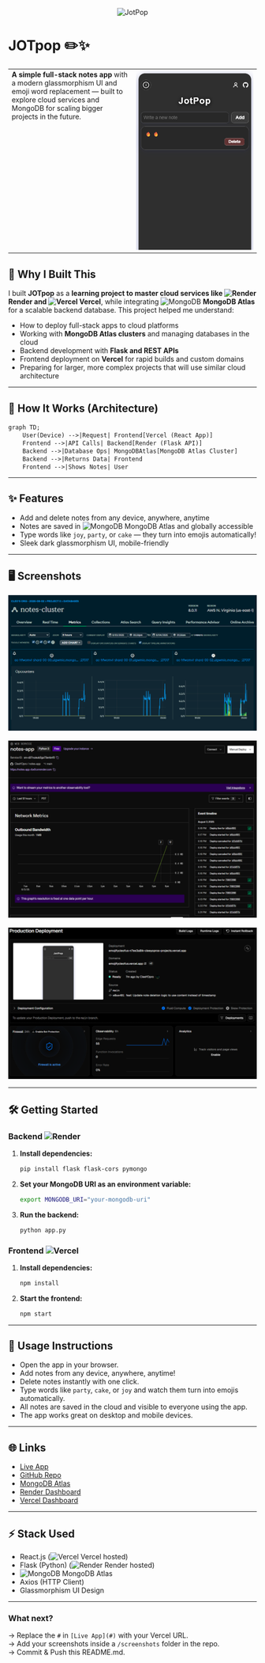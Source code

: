 <p align="center">
  <img src="https://raw.githubusercontent.com/CleeYOpro/notes-app/main/screenshots/jotpop-title.png" alt="JotPop" width="180" /><br>
  <h1>JOTpop ✏️✨</h1>
</p>

<table>
  <tr>
    <td width="50%" valign="top">
      <strong>A simple full-stack notes app</strong> with a modern glassmorphism UI and emoji word replacement — built to explore cloud services and MongoDB for scaling bigger projects in the future.
    </td>
    <td width="50%">
      <img src="imgs/jotpop.png" width="100%"/>
    </td>
  </tr>
</table>

## 🚀 Why I Built This
I built **JOTpop** as a **learning project to master cloud services like <img src="https://raw.githubusercontent.com/CleeYOpro/notes-app/main/screenshots/render-logo.png" alt="Render" height="18"/> Render and <img src="https://raw.githubusercontent.com/CleeYOpro/notes-app/main/screenshots/vercel-logo.svg" alt="Vercel" height="18"/> Vercel**, while integrating <img src="https://raw.githubusercontent.com/CleeYOpro/notes-app/main/screenshots/mongodb-logo.svg" alt="MongoDB" height="18"/> **MongoDB Atlas** for a scalable backend database. This project helped me understand:
- How to deploy full-stack apps to cloud platforms
- Working with **MongoDB Atlas clusters** and managing databases in the cloud
- Backend development with **Flask and REST APIs**
- Frontend deployment on **Vercel** for rapid builds and custom domains
- Preparing for larger, more complex projects that will use similar cloud architecture

---

## 🔗 How It Works (Architecture)
```mermaid
graph TD;
    User(Device) -->|Request| Frontend[Vercel (React App)]
    Frontend -->|API Calls| Backend[Render (Flask API)]
    Backend -->|Database Ops| MongoDBAtlas[MongoDB Atlas Cluster]
    Backend -->|Returns Data| Frontend
    Frontend -->|Shows Notes| User
```

---

## ✨ Features
- Add and delete notes from any device, anywhere, anytime
- Notes are saved in <img src="https://raw.githubusercontent.com/CleeYOpro/notes-app/main/screenshots/mongodb-logo.svg" alt="MongoDB" height="16"/> MongoDB Atlas and globally accessible
- Type words like `joy`, `party`, or `cake` — they turn into emojis automatically!
- Sleek dark glassmorphism UI, mobile-friendly

---

## 🖥️ Screenshots
<p align="center">
  <img src="imgs/mongo.png" alt="MongoDB"/>
  &nbsp;&nbsp;&nbsp;
  <img src="imgs/render.png" alt="Render Dashboard"/>
  &nbsp;&nbsp;&nbsp;
  <img src="imgs/vercel.png" alt="Vercel Deployment"/>
</p>

---

## 🛠️ Getting Started

### Backend <img src="https://raw.githubusercontent.com/CleeYOpro/notes-app/main/screenshots/render-logo.png" alt="Render" height="18"/>
1. **Install dependencies:**
    ```bash
    pip install flask flask-cors pymongo
    ```
2. **Set your MongoDB URI as an environment variable:**
    ```bash
    export MONGODB_URI="your-mongodb-uri"
    ```
3. **Run the backend:**
    ```bash
    python app.py
    ```

### Frontend <img src="https://raw.githubusercontent.com/CleeYOpro/notes-app/main/screenshots/vercel-logo.svg" alt="Vercel" height="18"/>
1. **Install dependencies:**
    ```bash
    npm install
    ```
2. **Start the frontend:**
    ```bash
    npm start
    ```

---

## 📝 Usage Instructions
- Open the app in your browser.
- Add notes from any device, anywhere, anytime!
- Delete notes instantly with one click.
- Type words like `party`, `cake`, or `joy` and watch them turn into emojis automatically.
- All notes are saved in the cloud and visible to everyone using the app.
- The app works great on desktop and mobile devices.

---

## 🌐 Links
- [Live App](#) <!-- Replace # with your Vercel URL -->
- [GitHub Repo](https://github.com/CleeYOpro/notes-app.git)
- [MongoDB Atlas](https://www.mongodb.com/atlas/database)
- [Render Dashboard](https://dashboard.render.com/)
- [Vercel Dashboard](https://vercel.com/dashboard)

---

## ⚡ Stack Used
- React.js (<img src="https://raw.githubusercontent.com/CleeYOpro/notes-app/main/screenshots/vercel-logo.svg" alt="Vercel" height="16"/> Vercel hosted)
- Flask (Python) (<img src="https://raw.githubusercontent.com/CleeYOpro/notes-app/main/screenshots/render-logo.png" alt="Render" height="16"/> Render hosted)
- <img src="https://raw.githubusercontent.com/CleeYOpro/notes-app/main/screenshots/mongodb-logo.svg" alt="MongoDB" height="16"/> MongoDB Atlas
- Axios (HTTP Client)
- Glassmorphism UI Design

---

### What next?
→ Replace the `#` in `[Live App](#)` with your Vercel URL.  
→ Add your screenshots inside a `/screenshots` folder in the repo.  
→ Commit & Push this README.md.
